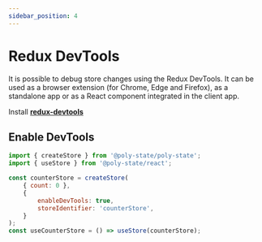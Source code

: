 ```yaml
---
sidebar_position: 4
---
```


# Redux DevTools

It is possible to debug store changes using the Redux DevTools. It can be used as a browser extension (for Chrome, Edge and Firefox), as a standalone app or as a React component integrated in the client app.

Install [**redux-devtools**](https://github.com/reduxjs/redux-devtools/tree/main/extension#installation)

## Enable DevTools

```jsx
import { createStore } from '@poly-state/poly-state';
import { useStore } from '@poly-state/react';

const counterStore = createStore(
	{ count: 0 },
	{
		enableDevTools: true,
		storeIdentifier: 'counterStore',
	}
);
const useCounterStore = () => useStore(counterStore);
```
